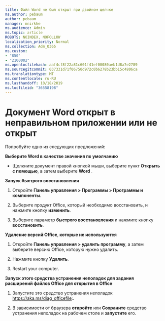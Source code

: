 ```yaml
---
title: Файл Word не был открыт при двойном щелчке
ms.author: pebaum
author: pebaum
manager: mnirkhe
ms.audience: Admin
ms.topic: article
ROBOTS: NOINDEX, NOFOLLOW
localization_priority: Normal
ms.collection: Adm_O365
ms.custom:
- "850"
- "2100002"
ms.openlocfilehash: aaf4cf8f22a81c601f41ef00080aeb1d8a7e2789
ms.sourcegitcommit: 037331d71f06750d972c0b6278b23bb15c4806ca
ms.translationtype: MT
ms.contentlocale: ru-RU
ms.lasthandoff: 10/18/2019
ms.locfileid: "36558198"
---
```

# <a name="word-document-opened-in-the-wrong-app-or-didnt-open"></a>Документ Word открыт в неправильном приложении или не открыт

Попробуйте одно из следующих предложений:

**Выберите Word в качестве значения по умолчанию**

- Щелкните документ правой кнопкой мыши, выберите пункт **Открыть с помощью**, а затем выберите **Word** .

**Запуск быстрого восстановления**

1. Откройте **Панель управления > Программы > Программы и компоненты**.

2. Выберите продукт Office, который необходимо восстановить, и нажмите кнопку **изменить**.

3. Выберите параметр **быстрого восстановления** и нажмите кнопку **восстановить**.

**Удаление версий Office, которые не используются**

1. Откройте **Панель управления > удалить программу**, а затем выберите версию Office, которую нужно удалить.

2. Нажмите кнопку **Удалить**.

3. Restart your computer.

**Запуск этого средства устранения неполадок для задания расширений файлов Office для открытия в Office**

1. Запустите это средство устранения неполадок https://aka.ms/diag_officefile:.

2. В зависимости от браузера **откройте** или **Сохраните** средство устранения неполадок на рабочем столе и **запустите** его.
